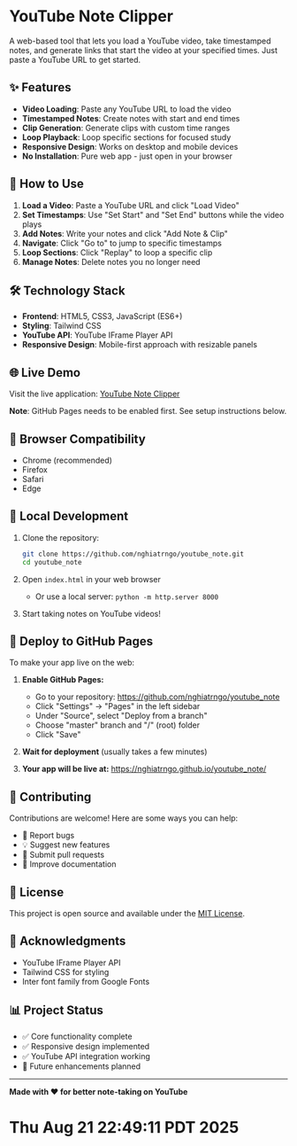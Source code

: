 # YouTube Note Clipper

A web-based tool that lets you load a YouTube video, take timestamped notes, and generate links that start the video at your specified times. Just paste a YouTube URL to get started.

## ✨ Features

- **Video Loading**: Paste any YouTube URL to load the video
- **Timestamped Notes**: Create notes with start and end times
- **Clip Generation**: Generate clips with custom time ranges
- **Loop Playback**: Loop specific sections for focused study
- **Responsive Design**: Works on desktop and mobile devices
- **No Installation**: Pure web app - just open in your browser

## 🚀 How to Use

1. **Load a Video**: Paste a YouTube URL and click "Load Video"
2. **Set Timestamps**: Use "Set Start" and "Set End" buttons while the video plays
3. **Add Notes**: Write your notes and click "Add Note & Clip"
4. **Navigate**: Click "Go to" to jump to specific timestamps
5. **Loop Sections**: Click "Replay" to loop a specific clip
6. **Manage Notes**: Delete notes you no longer need

## 🛠️ Technology Stack

- **Frontend**: HTML5, CSS3, JavaScript (ES6+)
- **Styling**: Tailwind CSS
- **YouTube API**: YouTube IFrame Player API
- **Responsive Design**: Mobile-first approach with resizable panels

## 🌐 Live Demo

Visit the live application: [YouTube Note Clipper](https://nghiatrngo.github.io/youtube_note/)

**Note**: GitHub Pages needs to be enabled first. See setup instructions below.

## 📱 Browser Compatibility

- Chrome (recommended)
- Firefox
- Safari
- Edge

## 🔧 Local Development

1. Clone the repository:
   ```bash
   git clone https://github.com/nghiatrngo/youtube_note.git
   cd youtube_note
   ```

2. Open `index.html` in your web browser
   - Or use a local server: `python -m http.server 8000`

3. Start taking notes on YouTube videos!

## 🚀 Deploy to GitHub Pages

To make your app live on the web:

1. **Enable GitHub Pages:**
   - Go to your repository: https://github.com/nghiatrngo/youtube_note
   - Click "Settings" → "Pages" in the left sidebar
   - Under "Source", select "Deploy from a branch"
   - Choose "master" branch and "/" (root) folder
   - Click "Save"

2. **Wait for deployment** (usually takes a few minutes)

3. **Your app will be live at:** https://nghiatrngo.github.io/youtube_note/

## 📝 Contributing

Contributions are welcome! Here are some ways you can help:

- 🐛 Report bugs
- 💡 Suggest new features
- 🔧 Submit pull requests
- 📖 Improve documentation

## 📄 License

This project is open source and available under the [MIT License](LICENSE).

## 🙏 Acknowledgments

- YouTube IFrame Player API
- Tailwind CSS for styling
- Inter font family from Google Fonts

## 📊 Project Status

- ✅ Core functionality complete
- ✅ Responsive design implemented
- ✅ YouTube API integration working
- 🔄 Future enhancements planned

---

**Made with ❤️ for better note-taking on YouTube**
# Thu Aug 21 22:49:11 PDT 2025
